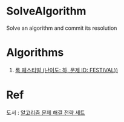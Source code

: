 # SolveAlgorithm
Solve an algorithm and commit its resolution

# Algorithms
1) [록 페스티벌 (난이도: 하, 문제 ID: FESTIVAL))](FESTIVAL/README.md)

# Ref
도서 : [알고리즘 문제 해결 전략 세트](http://book.naver.com/bookdb/book_detail.nhn?bid=7058764)